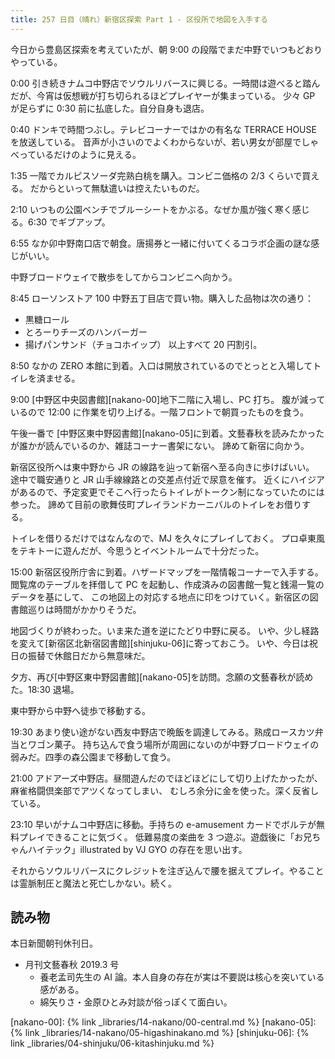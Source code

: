```yaml
---
title: 257 日目（晴れ）新宿区探索 Part 1 - 区役所で地図を入手する
---
```


今日から豊島区探索を考えていたが、朝 9:00 の段階でまだ中野でいつもどおりやっている。

0:00 引き続きナムコ中野店でソウルリバースに興じる。一時間は遊べると踏んだが、今宵は仮想戦が打ち切られるほどプレイヤーが集まっている。
少々 GP が足らずに 0:30 前に払底した。自分自身も退店。

0:40 ドンキで時間つぶし。テレビコーナーではかの有名な TERRACE HOUSE を放送している。
音声が小さいのでよくわからないが、若い男女が部屋でしゃべっているだけのように見える。

1:35 一階でカルピスソーダ完熟白桃を購入。コンビニ価格の 2/3 くらいで買える。
だからといって無駄遣いは控えたいものだ。

2:10 いつもの公園ベンチでブルーシートをかぶる。なぜか風が強く寒く感じる。6:30 でギブアップ。

6:55 なか卯中野南口店で朝食。唐揚券と一緒に付いてくるコラボ企画の謎な感じがいい。

中野ブロードウェイで散歩をしてからコンビニへ向かう。

8:45 ローソンストア 100 中野五丁目店で買い物。購入した品物は次の通り：

* 黒糖ロール
* とろーりチーズのハンバーガー
* 揚げパンサンド（チョコホイップ）
以上すべて 20 円割引。

8:50 なかの ZERO 本館に到着。入口は開放されているのでとっとと入場してトイレを済ませる。

9:00 [中野区中央図書館][nakano-00]地下二階に入場し、PC 打ち。
腹が減っているので 12:00 に作業を切り上げる。一階フロントで朝買ったものを食う。

午後一番で [中野区東中野図書館][nakano-05]に到着。文藝春秋を読みたかったが誰かが読んでいるのか、雑誌コーナー書架にない。
諦めて新宿に向かう。

新宿区役所へは東中野から JR の線路を辿って新宿へ至る向きに歩けばいい。
途中で職安通りと JR 山手線線路との交差点付近で尿意を催す。
近くにハイジアがあるので、予定変更でそこへ行ったらトイレがトークン制になっていたのには参った。
諦めて目前の歌舞伎町プレイランドカーニバルのトイレをお借りする。

トイレを借りるだけではなんなので、MJ を久々にプレイしておく。
プロ卓東風をテキトーに遊んだが、今思うとイベントルームで十分だった。

15:00 新宿区役所庁舎に到着。ハザードマップを一階情報コーナーで入手する。
閲覧席のテーブルを拝借して PC を起動し、作成済みの図書館一覧と銭湯一覧のデータを基にして、
この地図上の対応する地点に印をつけていく。新宿区の図書館巡りは時間がかかりそうだ。

地図づくりが終わった。いま来た道を逆にたどり中野に戻る。
いや、少し経路を変えて[新宿区北新宿図書館][shinjuku-06]に寄っておこう。
いや、今日は祝日の振替で休館日だから無意味だ。

夕方、再び[中野区東中野図書館][nakano-05]を訪問。念願の文藝春秋が読めた。18:30 退場。

東中野から中野へ徒歩で移動する。

19:30 あまり使い途がない西友中野店で晩飯を調達してみる。熟成ロースカツ弁当とワゴン菓子。
持ち込んで食う場所が周囲にないのが中野ブロードウェイの弱みだ。四季の森公園まで移動して食う。

21:00 アドアーズ中野店。昼間遊んだのでほどほどにして切り上げたかったが、麻雀格闘倶楽部でアツくなってしまい、
むしろ余分に金を使った。深く反省している。

23:10 早いがナムコ中野店に移動。手持ちの e-amusement カードでボルテが無料プレイできることに気づく。
低難易度の楽曲を 3 つ遊ぶ。遊戯後に「お兄ちゃんハイテック」illustrated by VJ GYO の存在を思い出す。

それからソウルリバースにクレジットを注ぎ込んで腰を据えてプレイ。やることは霊脈制圧と魔法と死亡しかない。続く。

## 読み物

本日新聞朝刊休刊日。

* 月刊文藝春秋 2019.3 号
  * 養老孟司先生の AI 論。本人自身の存在が実は不要説は核心を突いている感がある。
  * 綿矢りさ・金原ひとみ対談が俗っぽくて面白い。

[nakano-00]: {% link _libraries/14-nakano/00-central.md %}
[nakano-05]: {% link _libraries/14-nakano/05-higashinakano.md %}
[shinjuku-06]: {% link _libraries/04-shinjuku/06-kitashinjuku.md %}
